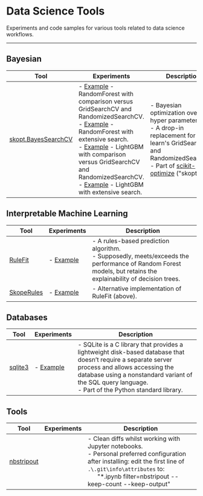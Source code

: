 # Data Science Tools

Experiments and code samples for various tools related to data science workflows.

---
## Bayesian
| Tool | Experiments | Description |
| ----- | -------- | --------------------- |
| [skopt.BayesSearchCV](https://scikit-optimize.github.io/stable/modules/generated/skopt.BayesSearchCV.html) | - [Example](notebooks/BayesSearchCV-RF.ipynb) - RandomForest with comparison versus GridSearchCV and RandomizedSearchCV.<br>- [Example](notebooks/BayesSearchCV-RF-extensive_search_v2.ipynb) - RandomForest with extensive search.<br>- [Example](notebooks/BayesSearchCV-LGBM.ipynb) - LightGBM with comparison versus GridSearchCV and RandomizedSearchCV.<br>- [Example](notebooks/BayesSearchCV-LGBM-extensive_search.ipynb) - LightGBM with extensive search. | - Bayesian optimization over hyper parameters.<br>- A drop-in replacement for scikit-learn's GridSearchCV and RandomizedSearchCV.<br>- Part of [scikit-optimize](https://scikit-optimize.github.io/stable/index.html) ("skopt").|

## Interpretable Machine Learning
| Tool | Experiments | Description |
| ----- | -------- | --------------------- |
| [RuleFit](https://github.com/christophM/rulefit) | - [Example](notebooks/RuleFit.ipynb) | - A rules-based prediction algorithm.<br>- Supposedly, meets/exceeds the performance of Random Forest models, but retains the explainability of decision trees.|
| [SkopeRules](https://github.com/scikit-learn-contrib/skope-rules) | - [Example](notebooks/SkopeRules.ipynb) | - Alternative implementation of RuleFit (above).|

## Databases
| Tool | Experiments | Description |
| ----- | -------- | --------------------- |
| [sqlite3](https://docs.python.org/3/library/sqlite3.html) | - [Example](notebooks/sqlite3.ipynb) | - SQLite is a C library that provides a lightweight disk-based database that doesn’t require a separate server process and allows accessing the database using a nonstandard variant of the SQL query language.<br>- Part of the Python standard library.|

## Tools
| Tool | Experiments | Description |
| ----- | -------- | --------------------- |
| [nbstripout](https://github.com/kynan/nbstripout) |  | - Clean diffs whilst working with Jupyter notebooks.<br>- Personal preferred configuration after installing: edit the first line of `.\.git\info\attributes` to:<br>&nbsp;&nbsp;&nbsp;&nbsp;&nbsp;&nbsp;"*.ipynb filter=nbstripout --keep-count --keep-output"|
